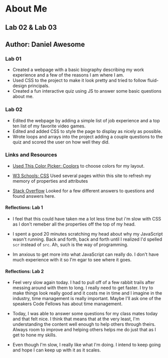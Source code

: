 # About Me

## Lab 02 & Lab 03

## Author: Daniel Awesome

### Lab 01

- Created a webpage with a basic biography describing my work experience and a few of the reasons I am where I am.
- Used CSS to the project to make it look pretty and tried to follow fluid-design principals.
- Created a fun interactive quiz using JS to answer some basic questions about me.

### Lab 02

- Edited the webpage by adding a simple list of job experience and a top ten list of my favorite video games.
- Edited and added CSS to style the page to display as nicely as possible.
- Wrote loops and arrays into the project adding a couple questions to the quiz and scored the user on how well they did.

### Links and Resources

- [Used This Color Picker: Coolors](https://coolors.co/ffe2d1-e1f0c4-6bab90-55917f-5e4c5a) to choose colors for my layout.

- [W3 Schools: CSS](https://www.w3schools.com/css/default.asp) Used several pages within this site to refresh my memory of properties and attributes

- [Stack Overflow](https://stackoverflow.com/) Looked for a few different answers to questions and found answers here.

#### Reflections: Lab 1

- I feel that this could have taken me a lot less time but i'm slow with CSS as I don't remeber all the properties off the top of my head.

- I spent a good 20 minutes scratching my head about why my JavaScript wasn't running. Back and forth, back and forth until I realized I'd spelled `scr` instead of `src`.  Ah, such is the way of programming.

- Im anxious to get more into what JavaScript can really do.  I don't have much experience with it so I'm egar to see where it goes.

#### Reflections: Lab 2

- Feel very slow again today.  I had to pull off of a few rabbit trails after messing around with them to long. I really need to get faster. I try to make things look really good and it costs me in time and I imagine in the industry, time management is really important.  Maybe I'll ask one of the speakers Code Fellows has about time management.

- Today, I was able to answer some questions for my class mates today and that felt nice. I think that means that at the very least, I'm understanding the content well enough to help others through theirs. Always room to improve and helping others helps me do just that as I get to hone my skills.

- Even though I'm slow, I really like what I'm doing. I intend to keep going and hope I can keep up with it as it scales.
